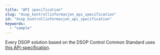 ```yaml
---
title: "API specification"
slug: "dsop_kontrollinformasjon_api_specification"
id: "dsop_kontrollinformasjon_api_specification"
keywords:
  - "sample"
---
```


Every DSOP solution based on the DSOP Control Common Standard uses [this API-specification](/dsop_kontroll_api_specification). 
